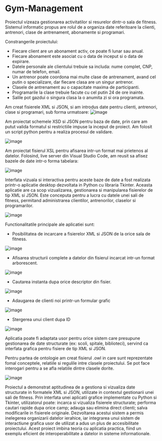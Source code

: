 # Gym-Management
Proiectul vizeaza gestionarea activitatilor si resurelor dintr-o sala de fitness. Sistemul informatic propus are rolul de a organiza date referitoare la clienti, antrenori, clase de antrenament, abonamente si programari. 

Constrangerile proiectului:
-	Fiecare client are un abonament activ, ce poate fi lunar sau anual.
-	Fiecare abonament este asociat cu o data de inceput si o data de expirare.
-	Datele personale ale clientului trebuie sa includa: nume complet, CNP, numar de telefon, email.
-	Un antrenor poate coordona mai multe clase de antrenament, avand cel putin o specializare, dar fiecare clasa are un singur antrenor.
-	Clasele de antrenament au o capacitate maxima de participanti.
-	Programarile la clase trebuie facute cu cel putin 24 de ore inainte.
-	Salile pot gazdui o singura clasa la o anumita zi si ora programata.

Am creat fisierele XML si JSON, si am introdus date pentru clienti, antrenori, clase si programari, sub forma urmatoare:
 ![image](https://github.com/user-attachments/assets/50c6d6b1-fc5e-4d41-9f22-6619fd1aa342)


Am proiectat schemele XSD si JSON pentru baza de date, prin care am putut valida formatul si restrictiile impuse la inceput de proiect. Am folosit un script python pentru a realiza procesul de validare.

![image](https://github.com/user-attachments/assets/2c353001-37f6-43bc-996f-4730332b5b65)


Am proiectat fisierul XSL pentru afisarea intr-un format mai prietenos al datelor. Folosind, live server din Visual Studio Code, am reusit sa afisez bazele de date intr-o forma tabelara:

![image](https://github.com/user-attachments/assets/e78e79ee-7bde-4c9c-b064-52cf1e3785d8)



Interfata vizuala si interactiva pentru aceste baze de date a fost realizata printr-o aplicatie desktop dezvoltata in Python cu libraria Tkinter. Aceasta aplicatie are ca scop vizualizarea, gestionarea si manipularea fisierelor de tip XML si JSON. Este conceputa pentru a lucra cu datele unei sali de fitness, permitand administrarea clientilor, antrenorilor, claselor si programarilor.

![image](https://github.com/user-attachments/assets/138dfca2-c9b4-4947-93d8-a8af0694be91)

 
Functionalitatile principale ale aplicatiei sunt:
-	Posibilitatea de incarcare a fisierelor XML si JSON de la orice sala de fitness.

![image](https://github.com/user-attachments/assets/78246038-3744-4d7d-b785-5381b6667977)






-	Afisarea structurii complete a datelor din fisierul incarcat intr-un format arborescent.

![image](https://github.com/user-attachments/assets/653a44b1-bc1a-4e86-919d-ba7ec9d5cdf6)













-	Cautarea instanta dupa orice descriptor din fisier.

 ![image](https://github.com/user-attachments/assets/2b99c3c9-004b-4f00-a89b-f0afcd878eae)

-	Adaugarea de clienti noi printr-un formular grafic

 ![image](https://github.com/user-attachments/assets/70c76427-67c5-4405-83da-c0b686b740cf)

-	Stergerea unui client dupa ID

 ![image](https://github.com/user-attachments/assets/923655c8-9f9d-4d6a-9146-5682d59ae3f0)


Aplicatia poate fi adaptata usor pentru orice sistem care presupune gestionarea de date structurate (ex: scoli, spitale, biblioteci), servind ca interfata grafica pentru fisiere de tip XML si JSON.

Pentru partea de ontologie am creat fisierul .owl in care sunt reprezentate fomal conceptele, relatiile si regulile intre clasele proiectului. Se pot face interogari pentru a se afla relatiile dintre clasele dorite.

![image](https://github.com/user-attachments/assets/39a58b8d-5843-4f4d-bf89-3ed82f63cf59)

Proiectul a demonstrat aptitudinea de a gestiona si vizualiza date structurate in formatele XML si JSON, utilizate in contextul gestionarii unei sali de fitness. Prin interfata unei aplicatii grafice implementate cu Python si Tkinter, utilizatorul poate: incarca si vizualiza fisierele structurate; performa cautari rapide dupa orice camp; adauga sau elimina direct clienti; salva modificarile in fisierele originale. 
Dezvoltarea acestui sistem a permis inelegerea organizarii datelor ierahice, iar integrarea unui sistem de interactiune grafica usor de utilizat a adus un plus de accesibilitate proiectului. Acest proiect imbina teoria cu aplicatia practica, fiind un exemplu eficient de interoperabilitate a datelor in sisteme informationale.

